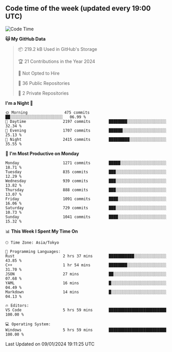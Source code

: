 ## Code time of the week (updated every 19:00 UTC)

<!--START_SECTION:waka-->
![Code Time](http://img.shields.io/badge/Code%20Time-2%2C518%20hrs%2019%20mins-blue)

**🐱 My GitHub Data** 

> 📦 219.2 kB Used in GitHub's Storage 
 > 
> 🏆 21 Contributions in the Year 2024
 > 
> 🚫 Not Opted to Hire
 > 
> 📜 36 Public Repositories 
 > 
> 🔑 2 Private Repositories 
 > 
**I'm a Night 🦉** 

```text
🌞 Morning                475 commits         ██░░░░░░░░░░░░░░░░░░░░░░░   06.99 % 
🌆 Daytime                2197 commits        ████████░░░░░░░░░░░░░░░░░   32.34 % 
🌃 Evening                1707 commits        ██████░░░░░░░░░░░░░░░░░░░   25.13 % 
🌙 Night                  2415 commits        █████████░░░░░░░░░░░░░░░░   35.55 % 
```
📅 **I'm Most Productive on Monday** 

```text
Monday                   1271 commits        █████░░░░░░░░░░░░░░░░░░░░   18.71 % 
Tuesday                  835 commits         ███░░░░░░░░░░░░░░░░░░░░░░   12.29 % 
Wednesday                939 commits         ███░░░░░░░░░░░░░░░░░░░░░░   13.82 % 
Thursday                 888 commits         ███░░░░░░░░░░░░░░░░░░░░░░   13.07 % 
Friday                   1091 commits        ████░░░░░░░░░░░░░░░░░░░░░   16.06 % 
Saturday                 729 commits         ███░░░░░░░░░░░░░░░░░░░░░░   10.73 % 
Sunday                   1041 commits        ████░░░░░░░░░░░░░░░░░░░░░   15.32 % 
```


📊 **This Week I Spent My Time On** 

```text
🕑︎ Time Zone: Asia/Tokyo

💬 Programming Languages: 
Rust                     2 hrs 37 mins       ███████████░░░░░░░░░░░░░░   43.85 % 
C++                      1 hr 54 mins        ████████░░░░░░░░░░░░░░░░░   31.70 % 
JSON                     27 mins             ██░░░░░░░░░░░░░░░░░░░░░░░   07.68 % 
YAML                     16 mins             █░░░░░░░░░░░░░░░░░░░░░░░░   04.49 % 
Markdown                 14 mins             █░░░░░░░░░░░░░░░░░░░░░░░░   04.13 % 

🔥 Editors: 
VS Code                  5 hrs 59 mins       █████████████████████████   100.00 % 

💻 Operating System: 
Windows                  5 hrs 59 mins       █████████████████████████   100.00 % 
```


 Last Updated on 09/01/2024 19:11:25 UTC
<!--END_SECTION:waka-->